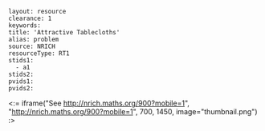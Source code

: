````
layout: resource
clearance: 1
keywords:
title: 'Attractive Tablecloths'
alias: problem
source: NRICH
resourceType: RT1
stids1: 
  - a1
stids2:
pvids1:
pvids2:

````

<:= iframe("See http://nrich.maths.org/900?mobile=1", "http://nrich.maths.org/900?mobile=1", 700, 1450, image="thumbnail.png") :>

